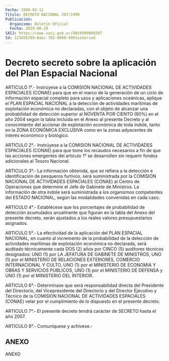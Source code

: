 ```yaml
---
Fecha: 1999-03-11
Título: DECRETO NACIONAL 207/1999
Publicación:
  Organismo: Boletín Oficial
  Fecha: 2019-08-29
SAIJ: https://www.saij.gob.ar/DN19990000207
Id: 123456789-0abc-702-0000-9991soterced
---
```

# Decreto secreto sobre la aplicación del Plan Espacial Nacional

<a id="1"></a>
ARTICULO 1°.- Instrúyese a la COMISIÓN NACIONAL DE ACTIVIDADES ESPACIALES (CONAE) para que en el marco de la generación de un ciclo de información espacial completo para usos y aplicaciones oceánicas, aplique el PLAN ESPACIAL NACIONAL a la detección de actividades marítimas de explotación económica no declaradas, con el objeto de alcanzar una probabilidad de detección superior al NOVENTA POR CIENTO (90%) en el año 2004 según la tabla incluida en el Anexo al presente Decreto y al conocimiento del accionar de explotación económica de toda índole, tanto en la ZONA ECONÓMICA EXCLUSIVA como en la zonas adyacentes de interés económico y biológico.

<a id="2"></a>
ARTICULO 2°.- Instrúyese a la COMISION NACIONAL DE ACTIVIDADES ESPACIALES (CONAE) para que tome los recaudos necesarios a fin de que las acciones emergentes del artículo 1° se desarrollen sin requerir fondos adicionales al Tesoro Nacional.

<a id="3"></a>
ARTICULO 3°.- La información obtenida, que se refiera a la detección e identificación de pesqueros furtivos, será suministrada por la COMISION NACIONAL DE ACTIVIDADES ESPACIALES (CONAE) al Centro de Operaciones que determine el Jefe de Gabinete de Ministros. La información de otra índole será suministrada a los organismos competentes del ESTADO NACIONAL, según las modalidades convenidas en cada caso.

<a id="4"></a>
ARTICULO 4°.- Establécese que los porcentajes de probabilidad de detección acumulados anualmente que figuran en la tabla del Anexo del presente decreto, serán ajustados a los reales valores presupuestarios asignados.

<a id="5"></a>
ARTICULO 5°.- La efectividad de la aplicación del PLAN ESPACIAL NACIONAL, en cuanto al incremento de la probabilidad de la detección de actividades marítimas de explotación económica no declarada, será auditado técnicamente cada DOS (2) años por CINCO (5) auditores técnicos designados: UNO (1) por LA JEFATURA DE GABINETE DE MINISTROS, UNO (1) por el MINISTERIO DE RELACIONES EXTERIORES, COMERCIO INTERNACIONAL Y CULTO, UNO (1) por el MINISTERIO DE ECONOMIA Y OBRAS Y SERVICIOS PUBLICOS, UNO (1) por el MINISTERIO DE DEFENSA y UNO (1) por el MINISTERIO DEL INTERIOR.

<a id="6"></a>
ARTICULO 6°.- Determínase que será responsabilidad directa del Presidente del Directorio, del Vicepresidente del Directorio y del Director Ejecutivo y Técnico de la COMISION NACIONAL DE ACTIVIDADES ESPACIALES (CONAE) velar por el cumplimiento de lo dispuesto en el presente decreto.

<a id="7"></a>
ARTICULO 7°.- El presente decreto tendrá carácter de SECRETO hasta el año 2007.

<a id="8"></a>
ARTICULO 8°.- Comuníquese y achívese.-

## ANEXO

ANEXO